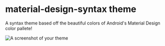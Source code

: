 # material-design-syntax theme

A syntax theme based off the beautiful colors of Android's Material Design color pallete!

![A screenshot of your theme](https://f.cloud.github.com/assets/69169/2289498/4c3cb0ec-a009-11e3-8dbd-077ee11741e5.gif)
